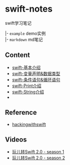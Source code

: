 # swift-notes

swift学习笔记

|- `example`  demo实例  
|- `markdown` md笔记

## Content

- [swift-基本介绍](markdown/swift_01.md)
- [swift-变量声明&数据类型](markdown/swift_02.md)
- [swift-条件语句&循环语句](markdown/swift_03.md)
- [swift-Print介绍](markdown/print.md)
- [swift-String介绍](markdown/string.md)
- 

## Reference

- [hackingwithswift](https://www.hackingwithswift.com/)

## Videos

- [玩儿转Swift 2.0 - season 1](http://www.imooc.com/learn/635)
- [玩儿转Swift 2.0 - season 2](http://www.imooc.com/learn/642)
